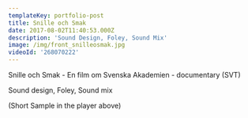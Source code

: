 ```yaml
---
templateKey: portfolio-post
title: Snille och Smak
date: 2017-08-02T11:40:53.000Z
description: 'Sound Design, Foley, Sound Mix'
image: /img/front_snilleosmak.jpg
videoId: '268070222'
---
```

Snille och Smak - En film om Svenska Akademien - documentary (SVT)

Sound design, Foley, Sound mix

(Short Sample in the player above)
